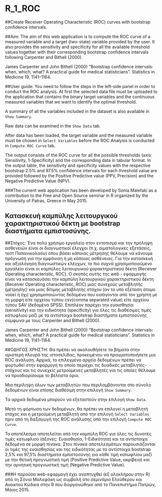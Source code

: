 # R_1_ROC

##Create Receiver Operating Characteristic (ROC) curves with bootstrap confidence intervals.

##Aim:
The aim of this web application is to compute the ROC curve of a measured variable and a target (two-state) variable provided by the user. It also provides the sensitivity and specificity for all the available threshold values together with their corresponding bootstrap confidence intervals following Carpenter and Bithell (2000).

James Carpenter and John Bithell (2000) “Bootstrap confidence intervals: when, which, what? A practical guide for medical statisticians”. Statistics in Medicine 19, 1141–1164.

##User guide:
You need to follow the steps in the left-side panel in order to conduct the ROC analysis. At first the selected data file must be uploaded to the application that contains the binary target variables and the continuous measured variables that we want to identify the optimal threshold. 

A summary of all the variables included in the dataset is also available in `Show Summary`. 

Raw data can be examined in the `Show Data` tab. 

After data has been loaded, the target variable and the measured variable must be chosen in `Select Variables` before the ROC Analysis is conducted in `Compute ROC Curve` tab. 

The output consists of the ROC curve for all the possible thresholds (axis: Sensitivity, 1-Specificity) and the corresponding data in tabular format. In the output table, the sensitivity and specificity values with the respective bootstrap 2.5% and 97.5% confidence intervals for each threshold value are provided followed by the Positive Predictive value (PPV, Precision) and the Negative Predictive Value (NPV).


###The current web application has been developed by Sonia Malefaki as a contribution to the Free and Open Source seminar in R organized by the University of Patras, Greece in May 2015.

## Κατασκευή καμπύλης λειτουργικού χαρακτηριστικού δέκτη με bootstrap διαστήματα εμπιστοσύνης.

##Στόχος:
Ένα πολύ χρήσιμο εργαλείο στον εντοπισμό και την πρόληψη ασθενειών είναι οι διαγνωστικοί έλεγχοι (π.χ. αιματολογικές εξετάσεις, τεστ Παπανικολαόυ) όπου βάσει κάποιας μέτρησης θέλουμε να κάνουμε πρόγνωση για την εμφάνιση ή μη κάποιας ασθένειας. Για την κατασκευή και αξιολόγηση διαγνωστικών ελέγχων, το πιο συχνά χρησιμοποιούμενο εργαλείο είναι οι καμπύλες λειτουργικού χαρακτηριστικού δέκτη (Receiver Operating characteristic, ROC).
Ο σκοπός αυτής της web - εφαρμογής είναι να κατασκευάσει την καμπύλη λειτουργικού χαρακτηριστικού δέκτη (Receiver Operating characteristic, ROC) μιας συνεχούς μεταβλητής (μέτρησης) και μιας δίτιμης μεταβλητής στόχου (αν το υπό εξέταση άτομο νοσεί ή όχι) χρησιμοποιώντας δεδομένα που εισάγονται από τον χρήστη με τη μορφή είτε αρχείου τύπου csv(comma separated value) είτε αρχείου τύπου SAV (δεδομένα SPSS). Επιπλέον παρέχει την ευαισθησία (sensitivity) και την ειδικότητα (specificity) για όλες τις διαθέσιμες τιμές κατωφλιού μαζί με τα αντίστοιχα bootstrap διαστήματα εμπιστοσύνης σύμφωνα με τους Carpenter and Bithell (2000).

James Carpenter and John Bithell (2000) “Bootstrap confidence intervals: when, which, what? A practical guide for medical statisticians”. Statistics in Medicine 19, 1141–1164.

##ΟΔΗΓΟΣ ΧΡΗΣΤΗ:
Θα πρέπει να ακολουθήσετε τα βήματα στην αριστερή πλευρά της ιστοσελίδας, προκειμένου να πραγματοποιήσετε μια ROC ανάλυση. Αρχικά, το επιλεγμένο αρχείο δεδομένων πρέπει να φορτωθεί στην εφαρμογή το οποίο περιέχει τις δυαδικές μεταβλητές-στόχους και τις συνεχείς μετρούμενες μεταβλητές για τις οποίες θέλουμε να προσδιορίσουμε το βέλτιστο όριο.

Μια περίληψη όλων των μεταβλητών που περιλαμβάνονται στο σύνολο δεδομένων είναι επίσης διαθέσιμη στην επιλογή `Show Summary`.

Τα αρχικά δεδομένα μπορούν να εξεταστούν στην επιλογή `Show Data`.

Μετά τη φόρτωση των δεδομένων, θα πρέπει να επιλεγεί η μεταβλητή στόχος και η μετρούμενη μεταβλητή από την επιλογή `Select Variables` πριν από τη διεξαγωγή της  ROC ανάλυσης από την επιλογή `Compute ROC Curve`.

Το αποτέλεσμα αποτελείται από την καμπύλη ROC για όλες τις δυνατές τιμές κατωφλιού (άξονες: Ευαισθησία, 1-Ειδικότητα) και τα αντίστοιχα δεδομένα σε μορφή πίνακα. Στον πίνακα αποτελεσμάτων παρουσιάζονται οι τιμές της ευαισθησίας και της ειδικότητας με τα αντίστοιχα bootstrap 2,5% και 97,5% διαστήματα εμπιστοσύνης για κάθε τιμή κατωφλίου μαζί με την θετική προγνωστική τιμή (Positive Predictive Value, ακρίβεια) και την αρνητική προγνωστική τιμή (Negative Predictive Value).

###Η παρούσα web-εφαρμογή έχει αναπτυχθεί (εξ ολοκλήρου στην R) από τη Σόνια Μαλεφάκη ως συμβολή στο σεμινάριο Ελεύθερου και Ανοικτού Κώδικα στην R που διοργανώθηκε από το Πανεπιστήμιο Πατρών, Μάιος 2015.

